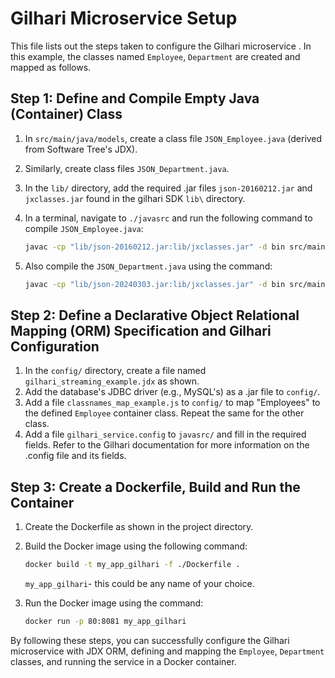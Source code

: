 # Gilhari Microservice Setup

This file lists out the steps taken to configure the Gilhari microservice . In this example, the classes named `Employee`, `Department` are created and mapped as follows.

## Step 1: Define and Compile Empty Java (Container) Class

1. In `src/main/java/models`, create a class file `JSON_Employee.java`  (derived from Software Tree's JDX).
2. Similarly, create class files `JSON_Department.java`.

3. In the `lib/` directory, add the required .jar files `json-20160212.jar` and `jxclasses.jar` found in the gilhari SDK `lib\` directory.

4. In a terminal, navigate to `./javasrc` and run the following command to compile `JSON_Employee.java`:
    ```bash
    javac -cp "lib/json-20160212.jar:lib/jxclasses.jar" -d bin src/main/java/models/JSON_Employee.java
    ```
5. Also compile the `JSON_Department.java` using the command:
    ```bash
    javac -cp "lib/json-20240303.jar:lib/jxclasses.jar" -d bin src/main/java/models/JSON_Department.java
    
    ```

## Step 2: Define a Declarative Object Relational Mapping (ORM) Specification and Gilhari Configuration

1. In the `config/` directory, create a file named `gilhari_streaming_example.jdx` as shown.
2. Add the database's JDBC driver (e.g., MySQL's) as a .jar file to `config/`.
3. Add a file `classnames_map_example.js` to `config/` to map "Employees" to the defined `Employee` container class. Repeat the same for the other  class.
4. Add a file `gilhari_service.config` to `javasrc/` and fill in the required fields. Refer to the Gilhari documentation for more information on the .config file and its fields.

## Step 3: Create a Dockerfile, Build and Run the Container

1. Create the Dockerfile as shown in the project directory.
2. Build the Docker image using the following command:
    ```bash
    docker build -t my_app_gilhari -f ./Dockerfile .
    ```
    `my_app_gilhari`- this could be any name of your choice.

3. Run the Docker image using the command:
    ```bash
    docker run -p 80:8081 my_app_gilhari
    ```

By following these steps, you can successfully configure the Gilhari microservice with JDX ORM, defining and mapping the `Employee`, `Department` classes, and running the service in a Docker container.









